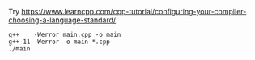 Try https://www.learncpp.com/cpp-tutorial/configuring-your-compiler-choosing-a-language-standard/

```
g++    -Werror main.cpp -o main
g++-11 -Werror -o main *.cpp
./main
```

